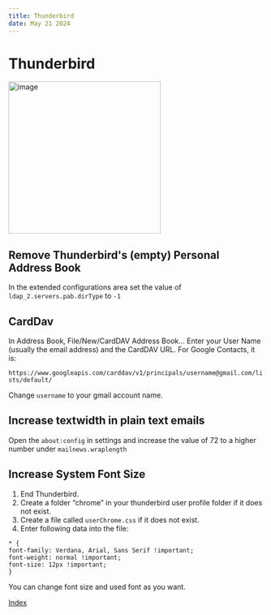 ```yaml
---
title: Thunderbird
date: May 21 2024
---
```


# Thunderbird

<img src="./images/thunderbird.png" alt="image" width="300" height="auto"> 

## Remove Thunderbird's (empty) Personal Address Book

In the extended configurations area set the value of `ldap_2.servers.pab.dirType` to `-1`

## CardDav

In Address Book, File/New/CardDAV Address Book... Enter your User Name (usually the email address) and the CardDAV URL. For Google Contacts, it is:

`https://www.googleapis.com/carddav/v1/principals/username@gmail.com/lists/default/` 

Change `username` to your gmail account name.

## Increase textwidth in plain text emails

Open the `about:config` in settings and increase the value of 72 to a higher number under `mailnews.wraplength`

## Increase System Font Size


1. End Thunderbird.
2. Create a folder “chrome” in your thunderbird user profile folder if it does not exist.
4. Create a file called `userChrome.css` if it does not exist.
4. Enter following data into the file: 

```
* {
font-family: Verdana, Arial, Sans Serif !important;
font-weight: normal !important;
font-size: 12px !important;
}
```

You can change font size and used font as you want.

[Index](index.md)
